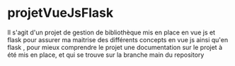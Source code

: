 # projetVueJsFlask
Il s'agit d'un projet de gestion de bibliothèque  mis en place en vue js et flask pour assurer ma maitrise des différents concepts en vue  js ainsi qu'en flask , pour mieux comprendre le projet une documentation sur le projet à été mis en place, et qui se trouve sur la branche main du repository 
